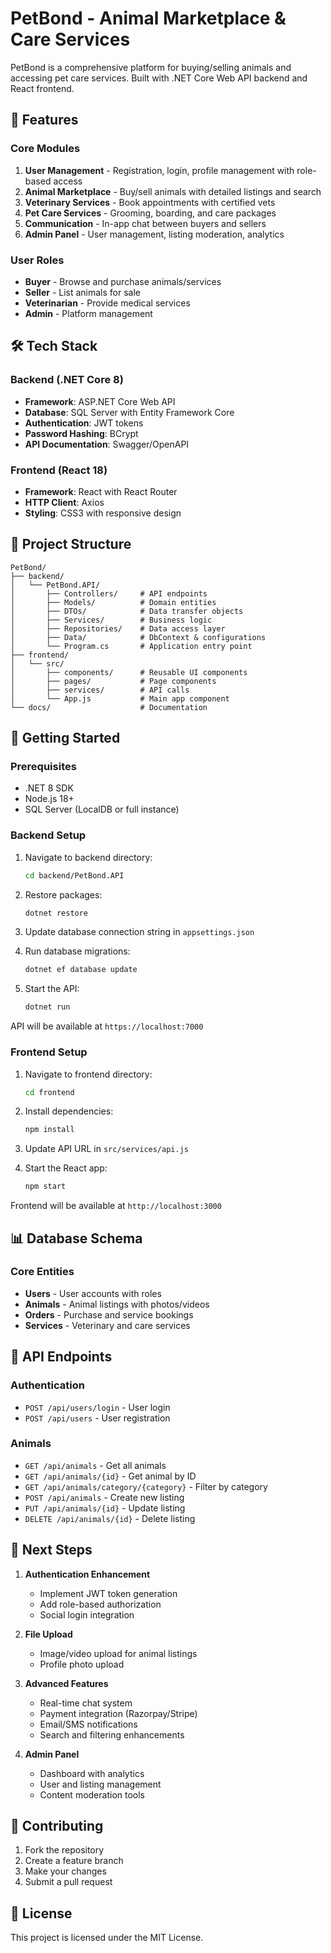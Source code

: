 # PetBond - Animal Marketplace & Care Services

PetBond is a comprehensive platform for buying/selling animals and accessing pet care services. Built with .NET Core Web API backend and React frontend.

## 🚀 Features

### Core Modules
1. **User Management** - Registration, login, profile management with role-based access
2. **Animal Marketplace** - Buy/sell animals with detailed listings and search
3. **Veterinary Services** - Book appointments with certified vets
4. **Pet Care Services** - Grooming, boarding, and care packages
5. **Communication** - In-app chat between buyers and sellers
6. **Admin Panel** - User management, listing moderation, analytics

### User Roles
- **Buyer** - Browse and purchase animals/services
- **Seller** - List animals for sale
- **Veterinarian** - Provide medical services
- **Admin** - Platform management

## 🛠️ Tech Stack

### Backend (.NET Core 8)
- **Framework**: ASP.NET Core Web API
- **Database**: SQL Server with Entity Framework Core
- **Authentication**: JWT tokens
- **Password Hashing**: BCrypt
- **API Documentation**: Swagger/OpenAPI

### Frontend (React 18)
- **Framework**: React with React Router
- **HTTP Client**: Axios
- **Styling**: CSS3 with responsive design

## 📁 Project Structure

```
PetBond/
├── backend/
│   └── PetBond.API/
│       ├── Controllers/     # API endpoints
│       ├── Models/          # Domain entities
│       ├── DTOs/            # Data transfer objects
│       ├── Services/        # Business logic
│       ├── Repositories/    # Data access layer
│       ├── Data/            # DbContext & configurations
│       └── Program.cs       # Application entry point
├── frontend/
│   └── src/
│       ├── components/      # Reusable UI components
│       ├── pages/           # Page components
│       ├── services/        # API calls
│       └── App.js           # Main app component
└── docs/                    # Documentation
```

## 🚀 Getting Started

### Prerequisites
- .NET 8 SDK
- Node.js 18+
- SQL Server (LocalDB or full instance)

### Backend Setup
1. Navigate to backend directory:
   ```bash
   cd backend/PetBond.API
   ```

2. Restore packages:
   ```bash
   dotnet restore
   ```

3. Update database connection string in `appsettings.json`

4. Run database migrations:
   ```bash
   dotnet ef database update
   ```

5. Start the API:
   ```bash
   dotnet run
   ```

API will be available at `https://localhost:7000`

### Frontend Setup
1. Navigate to frontend directory:
   ```bash
   cd frontend
   ```

2. Install dependencies:
   ```bash
   npm install
   ```

3. Update API URL in `src/services/api.js`

4. Start the React app:
   ```bash
   npm start
   ```

Frontend will be available at `http://localhost:3000`

## 📊 Database Schema

### Core Entities
- **Users** - User accounts with roles
- **Animals** - Animal listings with photos/videos
- **Orders** - Purchase and service bookings
- **Services** - Veterinary and care services

## 🔐 API Endpoints

### Authentication
- `POST /api/users/login` - User login
- `POST /api/users` - User registration

### Animals
- `GET /api/animals` - Get all animals
- `GET /api/animals/{id}` - Get animal by ID
- `GET /api/animals/category/{category}` - Filter by category
- `POST /api/animals` - Create new listing
- `PUT /api/animals/{id}` - Update listing
- `DELETE /api/animals/{id}` - Delete listing

## 🎯 Next Steps

1. **Authentication Enhancement**
   - Implement JWT token generation
   - Add role-based authorization
   - Social login integration

2. **File Upload**
   - Image/video upload for animal listings
   - Profile photo upload

3. **Advanced Features**
   - Real-time chat system
   - Payment integration (Razorpay/Stripe)
   - Email/SMS notifications
   - Search and filtering enhancements

4. **Admin Panel**
   - Dashboard with analytics
   - User and listing management
   - Content moderation tools

## 🤝 Contributing

1. Fork the repository
2. Create a feature branch
3. Make your changes
4. Submit a pull request

## 📄 License

This project is licensed under the MIT License.